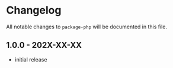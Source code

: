# Changelog

All notable changes to `package-php` will be documented in this file.

## 1.0.0 - 202X-XX-XX

- initial release
